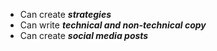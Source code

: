 - Can create **_strategies_**
- Can write **_technical and non-technical copy_**
- Can create **_social media posts_**
